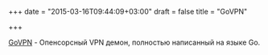 +++
date = "2015-03-16T09:44:09+03:00"
draft = false
title = "GoVPN"

+++

<p><a href="http://www.cypherpunks.ru/govpn/">GoVPN</a>&nbsp;- Опенсорсный&nbsp;VPN демон, полностью написанный на языке Go.</p>

